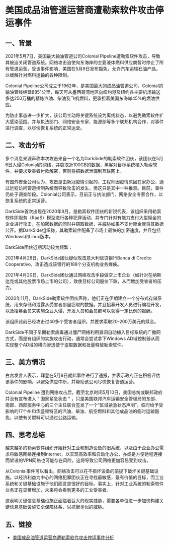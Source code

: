 # 美国成品油管道运营商遭勒索软件攻击停运事件



## 一、背景

2021年5月7日，美国最大输油管道公司Colonial Pipeline遭勒索软件攻击，导致其被迫关闭管道系统。网络攻击迫使向东海岸的主要液体燃料供应商暂时停止了所有管道运营，受该事件影响，美国在5月9日发布豁免，允许汽车运输石油产品，以缓解针对燃料运输的各种限制。

Colonial Pipeline公司成立于1962年，是美国最大的成品油管道公司，Colonial的输油管线绵延8851公里，每天可从墨西哥湾地区向纽约港及纽约各主要机场输送多达250万桶的精炼汽油、柴油及飞机燃料，更承担着美国东海岸45%的燃油供应。

为防止事态进一步扩大，该公司主动将关键系统设为离线状态，以避免勒索软件扩大感染范围。并与执法部门、网络安全专家、能源部等多个联邦机构合作，对事件进行调查，以尽快恢复系统的正常运营。



## 二、攻击分析

多个消息来源声称本次攻击来自一个名为DarkSide的勒索软件团伙，该团伙在5月6日入侵Colonial的网络，并窃取近100GB的数据，黑客对目标系统植入勒索软件，并要求受害者付款解密，否则将把数据泄漏到互联网上。

有国外安全公司认为，攻击是由新冠疫情引起的，工程师因疫情原因在家办公，通过远程访问管道控制系统而导致攻击的发生，但这只是其中一种推测。目前，事件仍处于调查阶段。Colonial公司表示，目前正与执法部门、网络安全专家合作，以恢复系统的正常运营。

DarkSide首次出现在2020年8月，是勒索软件团伙的新锐代表，该组织采用勒索软件即服务（RaaS）模型进行各种犯罪活动，并专门针对有能力支付大型赎金的企业进行攻击，在加密数据的同时并窃取数据，并威胁如果不支付赎金就将其数据公开。据DarkSide组织称，其勒索软件配备了市场上最快的加密速度，并且包括Windows和Linux版本。

DarkSide团伙近期活动较为频繁：

2021年4月28日，DarkSide团伙疑似攻击意大利信贷银行Banca di Credito Cooperativo，攻击造成该银行的188个分支机构业务瘫痪。

2021年4月20日，DarkSide团伙通过网络攻击手段做空上市企业（如针对在纳斯达克或其他股票市场上市的公司），致使目标公司股价下跌，从而增加受害者的压力。

2020年11月，DarkSide勒索软件团伙声称，他们正在伊朗建立一个分布式存储系统，用来存储和泄露从受害者那里窃取的数据。并且招募开发人员进行编程开发，以及招募会员来实施企业入侵，开发人员和会员都可以获得一定比例的报酬。

该组织此前已经攻击过40多个受害者组织，并要求索取20-200万美元的赎金。

DarkSide不同于早期勒索病毒通过僵尸网络利用漏洞自动植入目标系统的广撒网方式，而是有组织的实施攻击行动，通常会尝试拿下Windows AD域控制器从而实现整个AD域的横向渗透便于盗取数据和批量释放勒索软件。



## 三、美方情况

白宫发言人表示，拜登在5月8日就此事件进行了通报，并表示政府正在积极评估该事件的影响，以避免供应中断，并帮助该公司尽快恢复管道运营。

Colonial Pipeline 遭到网络攻击后，截至北京时间5月10日，美国总统或联邦政府并没有宣布进入 “ 国家紧急状态 ” ，只是美国联邦汽车运输安全管理局的东部、南部、西部服务中心的三个主任联合签发了一个“区域紧急状态声明”，临时给予受影响的17个州和华盛顿特区的汽油、柴油、航空燃料和其他成品油的临时运输豁免，以使有关燃料可以通过公路运输。



## 四、思考总结

越来越多的勒索软件组织开始针对工业和制造设备的旧系统，以及由于企业办公需求将敏感网络连接到Internet，以实现高效率和自动化办公，亦或是方便远程连接而架设的VPN网络也可能存在风险，这将导致公司网络更加容易受到攻击。

从Colonial事件可以看出，网络攻击可以在不损坏设备的前提下破坏关键基础设施。以经济利益为中心的网络犯罪团伙正在寻找最敏感，最有价值的目标，而工业系统和关键基础设施于他们而言是很好的目标。事实上，针对工业系统的勒索软件业务正在显著增加，未来将会看到更多的工业受害者。

这表明关键信息基础设施正面临着巨大的现实威胁，需要各单位进一步加快构建关键信息基础设施安全保障体系，以抗衡类似的威胁。

## 五、链接

+ [美国成品油管道运营商遭勒索软件攻击停运事件分析 ](https://zhuanlan.zhihu.com/p/373181784)
